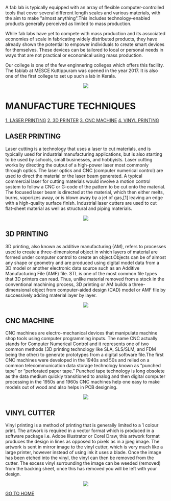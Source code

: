  A fab lab is typically equipped with an array of flexible computer-controlled tools that cover several different length scales and various materials, with the aim to make "almost anything".This includes technology-enabled products generally perceived as limited to mass production.

While fab labs have yet to compete with mass production and its associated economies of scale in fabricating widely distributed products, they have already shown the potential to empower individuals to create smart devices for themselves. These devices can be tailored to local or personal needs in ways that are not practical or economical using mass production.

Our college is one of the few enginnering colleges which offers this facility. The fablab at MESCE Kuttippuram was opened in the year 2017. It is also one of the first college to set up such a lab in Kerala.

<p align= "center">
  <img src="http://www.anuragchugh.com/_/rsrc/1467891596424/logos/fabfoundationindialogo.png">
</p> 

# MANUFACTURE TECHNIQUES
[1. LASER PRINTING](https://arjunhari2704.github.io/LASER-CUTTER/)
[2. 3D PRINTER](https://arjunhari2704.github.io/LASER-CUTTER/)
[3. CNC MACHINE](https://arjunhari2704.github.io/LASER-CUTTER/)
[4. VINYL PRINTING](https://arjunhari2704.github.io/LASER-CUTTER/)

## LASER PRINTING
Laser cutting is a technology that uses a laser to cut materials, and is typically used for industrial manufacturing applications, but is also starting to be used by schools, small businesses, and hobbyists. Laser cutting works by directing the output of a high-power laser most commonly through optics. The laser optics and CNC (computer numerical control) are used to direct the material or the laser beam generated. A typical commercial laser for cutting materials would involve a motion control system to follow a CNC or G-code of the pattern to be cut onto the material. The focused laser beam is directed at the material, which then either melts, burns, vaporizes away, or is blown away by a jet of gas,[1] leaving an edge with a high-quality surface finish. Industrial laser cutters are used to cut flat-sheet material as well as structural and piping materials.
<p align= "center">
  <img src="https://encrypted-tbn0.gstatic.com/images?q=tbn:ANd9GcRn43ySdl7jz5HLbWpVbTu7xiI_WlEIDjPiZP_HUzxizKqtwa6z-g">
</p> 

## 3D PRINTING
3D printing, also known as additive manufacturing (AM), refers to processes used to create a three-dimensional object in which layers of material are formed under computer control to create an object.Objects can be of almost any shape or geometry and are produced using digital model data from a 3D model or another electronic data source such as an Additive Manufacturing File (AMF) file. STL is one of the most common file types that 3D printers can read. Thus, unlike material removed from a stock in the conventional machining process, 3D printing or AM builds a three-dimensional object from computer-aided design (CAD) model or AMF file by successively adding material layer by layer.
<p align= "center">
  <img src="https://i.ytimg.com/vi/UpH1zhUQY0c/maxresdefault.jpg">
</p> 

## CNC MACHINE
CNC machines are electro-mechanical devices that manipulate machine shop tools using computer programming inputs. The name CNC actually stands for Computer Numerical Control and it represents one of two common methods (3D printing technology like SLA, SLS/SLM, and FDM being the other) to generate prototypes from a digital software file.The first CNC machines were developed in the 1940s and 50s and relied on a common telecommunication data storage technology known as “punched tape” or “perforated paper tape.” Punched tape technology is long obsolete as the data medium quickly transitioned to analog and then digital computer processing in the 1950s and 1960s
CNC machines help one easy to make models out of wood and also helps in PCB designing.
<p align= "center">
  <img src="http://www.general.ca/images/machines/6_cnc/6_machines/40-913.png">
</p> 

## VINYL CUTTER
Vinyl printing is a method of printing that is generally limited to a 1 colour print. The artwork is required in a vector format which is produced in a software package i.e. Adobe Illustrator or Corel Draw, this artwork format produces the design in lines as opposed to pixels as in a jpeg image. The artwork is sent in mirror image to the vinyl cutter, which is very much like a large printer, however instead of using ink it uses a blade. Once the image has been etched into the vinyl, the vinyl can then be removed from the cutter. The excess vinyl surrounding the image can be weeded (removed) from the backing sheet, once this has removed you will be left with your design.
<p align= "center">
  <img src="https://rebosystems-nl-8umldh56xough.stackpathdns.com/wp-content/uploads/2015/12/HW-transparant-EN.png">
</p> 

[GO TO HOME](https://arjunhari2704.github.io/)
